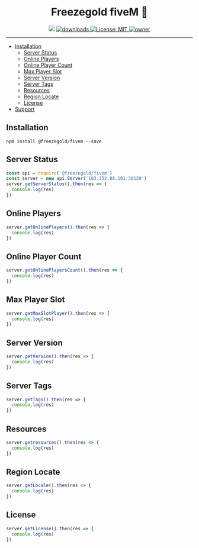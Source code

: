 <h1 align="center">Freezegold fiveM 👋</h1>
<p align="center">
  <img src="https://img.shields.io/npm/v/@freezegold/fivem.js?orange=blue" />
  <a href="https://www.npmjs.com/package/@freezegold/fivem.js">
    <img alt="downloads" src="https://img.shields.io/npm/dm/@freezegold/fivem.js.svg?color=blue" target="_blank" />
  </a>
  <a href="https://github.com/freezegr/insta.js/blob/master/LICENSE">
    <img alt="License: MIT" src="https://img.shields.io/badge/license-MIT-yellow.svg" target="_blank" />
  </a>
  <a href="#">
    <img src="https://img.shields.io/static/v1?label=owner&message=freezegr&color=blue" alt="owner">
  </a>
</p>

---

- [Installation](#Installation)
  - [Server Status](#Server-Status)
  - [Online Players](#Online-Players)
  - [Online Player Count](#Online-Player-Count)
  - [Max Player Slot](#Max-Player-Slot)
  - [Server Version](#Server-Version)
  - [Server Tags](#Server-Tags)
  - [Resources](#Resources)
  - [Region Locate](#Region-Locate)
  - [License](#License)
- [Support](https://discord.gg/pQdhaUBFcc)

## Installation 

`npm install @freezegold/fivem --save`

## Server Status

```js
const api = require('@freezegold/fivem')
const server = new api.Server('103.252.88.101:30120')
server.getServerStatus().then(res => {
  console.log(res)
})
```

## Online Players 

```js
server.getOnlinePlayers().then(res => {
  console.log(res)
})
```
## Online Player Count

```js
server.getOnlinePlayersCount().then(res => {
  console.log(res)
})
```


## Max Player Slot

```js
server.getMaxSlotPlayer().then(res => {
  console.log(res)
})
```

## Server Version

```js
server.getVersion().then(res => {
  console.log(res)
})
```


## Server Tags

```js
server.getTags().then(res => {
  console.log(res)
})
```

## Resources

```js
server.getresources().then(res => {
  console.log(res)
})
```

## Region Locate

```js
server.getLocale().then(res => {
  console.log(res)
})
```

## License

```js
server.getLicense().then(res => {
  console.log(res)
})
```
